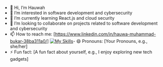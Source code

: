 - 👋 Hi, I’m Hauwah
- 👀 I’m interested in software development and cybersecurity
- 🌱 I’m currently learning React.js and cloud security
- 💞️ I’m looking to collaborate on projects related to software development and cybersecurity
- 📫 How to reach me: [https://www.linkedin.com/in/hauwa-muhammad-bukar-38ba311a0/]
[![My Skills](https://skillicons.dev/icons?i=aws,gcp,azure,react,css,js,c,html&perline=3)](https://skillicons.dev)- 😄 Pronouns: [Your Pronouns, e.g., she/her]
- ⚡ Fun fact: [A fun fact about yourself, e.g., I enjoy exploring new tech gadgets]
